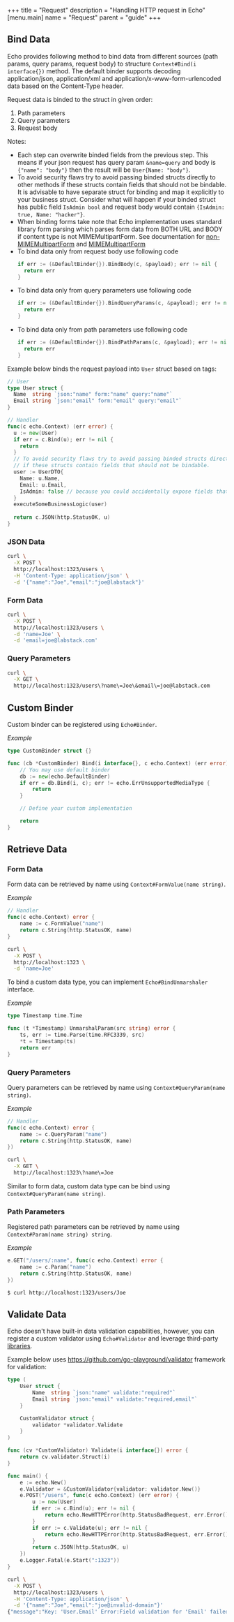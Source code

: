+++
title = "Request"
description = "Handling HTTP request in Echo"
[menu.main]
  name = "Request"
  parent = "guide"
+++

## Bind Data

Echo provides following method to bind data from different sources (path params, query params, request body) to structure 
`Context#Bind(i interface{})` method.
The default binder supports decoding application/json, application/xml and
application/x-www-form-urlencoded data based on the Content-Type header.

Request data is binded to the struct in given order:

1. Path parameters
2. Query parameters
3. Request body

Notes:

* Each step can overwrite binded fields from the previous step. This means if your json request has query param
  `&name=query` and body is `{"name": "body"}` then the result will be `User{Name: "body"}`.
* To avoid security flaws try to avoid passing binded structs directly to other methods if
  these structs contain fields that should not be bindable. It is advisable to have separate struct for binding and map it
  explicitly to your business struct. Consider what will happen if your binded struct has public
  field `IsAdmin bool` and request body would contain `{IsAdmin: true, Name: "hacker"}`.
* When binding forms take note that Echo implementation uses standard library form parsing which parses form data 
  from BOTH URL and BODY if content type is not MIMEMultipartForm. See documentation for [non-MIMEMultipartForm](https://golang.org/pkg/net/http/#Request.ParseForm)
  and [MIMEMultipartForm](https://golang.org/pkg/net/http/#Request.ParseMultipartForm)
* To bind data only from request body use following code
  ```go
  if err := (&DefaultBinder{}).BindBody(c, &payload); err != nil {
    return err
  }
  ```
* To bind data only from query parameters use following code
  ```go
  if err := (&DefaultBinder{}).BindQueryParams(c, &payload); err != nil {
    return err
  }
  ```
* To bind data only from path parameters use following code
  ```go
  if err := (&DefaultBinder{}).BindPathParams(c, &payload); err != nil {
    return err
  }
  ```

Example below binds the request payload into `User` struct based on tags:

```go
// User
type User struct {
  Name  string `json:"name" form:"name" query:"name"`
  Email string `json:"email" form:"email" query:"email"`
}
```

```go
// Handler
func(c echo.Context) (err error) {
  u := new(User)
  if err = c.Bind(u); err != nil {
    return
  }
  // To avoid security flaws try to avoid passing binded structs directly to other methods 
  // if these structs contain fields that should not be bindable. 
  user := UserDTO{
  	Name: u.Name,
  	Email: u.Email,
  	IsAdmin: false // because you could accidentally expose fields that should not be bind
  }
  executeSomeBusinessLogic(user)
  
  return c.JSON(http.StatusOK, u)
}
```

### JSON Data

```sh
curl \
  -X POST \
  http://localhost:1323/users \
  -H 'Content-Type: application/json' \
  -d '{"name":"Joe","email":"joe@labstack"}'
```

### Form Data

```sh
curl \
  -X POST \
  http://localhost:1323/users \
  -d 'name=Joe' \
  -d 'email=joe@labstack.com'
```

### Query Parameters

```sh
curl \
  -X GET \
  http://localhost:1323/users\?name\=Joe\&email\=joe@labstack.com
```

## Custom Binder

Custom binder can be registered using `Echo#Binder`.

*Example*

```go
type CustomBinder struct {}

func (cb *CustomBinder) Bind(i interface{}, c echo.Context) (err error) {
	// You may use default binder
	db := new(echo.DefaultBinder)
	if err = db.Bind(i, c); err != echo.ErrUnsupportedMediaType {
		return
	}

	// Define your custom implementation

	return
}
```

## Retrieve Data

### Form Data

Form data can be retrieved by name using `Context#FormValue(name string)`.

*Example*

```go
// Handler
func(c echo.Context) error {
	name := c.FormValue("name")
	return c.String(http.StatusOK, name)
}
```

```sh
curl \
  -X POST \
  http://localhost:1323 \
  -d 'name=Joe'
```

To bind a custom data type, you can implement `Echo#BindUnmarshaler` interface.

*Example*

```go
type Timestamp time.Time

func (t *Timestamp) UnmarshalParam(src string) error {
	ts, err := time.Parse(time.RFC3339, src)
	*t = Timestamp(ts)
	return err
}
```

### Query Parameters

Query parameters can be retrieved by name using `Context#QueryParam(name string)`.

*Example*

```go
// Handler
func(c echo.Context) error {
	name := c.QueryParam("name")
	return c.String(http.StatusOK, name)
})
```

```sh
curl \
  -X GET \
  http://localhost:1323\?name\=Joe
```

Similar to form data, custom data type can be bind using `Context#QueryParam(name string)`.

### Path Parameters

Registered path parameters can be retrieved by name using `Context#Param(name string) string`.

*Example*

```go
e.GET("/users/:name", func(c echo.Context) error {
	name := c.Param("name")
	return c.String(http.StatusOK, name)
})
```

```sh
$ curl http://localhost:1323/users/Joe
```

## Validate Data

Echo doesn't have built-in data validation capabilities, however, you can register
a custom validator using `Echo#Validator` and leverage third-party [libraries](https://github.com/avelino/awesome-go#validation).

Example below uses https://github.com/go-playground/validator framework for validation:

```go
type (
	User struct {
		Name  string `json:"name" validate:"required"`
		Email string `json:"email" validate:"required,email"`
	}

	CustomValidator struct {
		validator *validator.Validate
	}
)

func (cv *CustomValidator) Validate(i interface{}) error {
	return cv.validator.Struct(i)
}

func main() {
	e := echo.New()
	e.Validator = &CustomValidator{validator: validator.New()}
	e.POST("/users", func(c echo.Context) (err error) {
		u := new(User)
		if err := c.Bind(u); err != nil {
			return echo.NewHTTPError(http.StatusBadRequest, err.Error())
		}
		if err := c.Validate(u); err != nil {
			return echo.NewHTTPError(http.StatusBadRequest, err.Error())
		}
		return c.JSON(http.StatusOK, u)
	})
	e.Logger.Fatal(e.Start(":1323"))
}
```

```sh
curl \
  -X POST \
  http://localhost:1323/users \
  -H 'Content-Type: application/json' \
  -d '{"name":"Joe","email":"joe@invalid-domain"}'
{"message":"Key: 'User.Email' Error:Field validation for 'Email' failed on the 'email' tag"}
```

